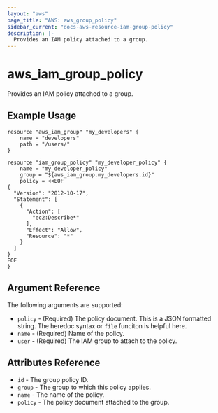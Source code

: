 ```yaml
---
layout: "aws"
page_title: "AWS: aws_group_policy"
sidebar_current: "docs-aws-resource-iam-group-policy"
description: |-
  Provides an IAM policy attached to a group.
---
```


# aws\_iam\_group\_policy

Provides an IAM policy attached to a group.

## Example Usage

```
resource "aws_iam_group" "my_developers" {
    name = "developers"
    path = "/users/"
}

resource "iam_group_policy" "my_developer_policy" {
    name = "my_developer_policy"
    group = "${aws_iam_group.my_developers.id}"
    policy = <<EOF
{
  "Version": "2012-10-17",
  "Statement": [
    {
      "Action": [
        "ec2:Describe*"
      ],
      "Effect": "Allow",
      "Resource": "*"
    }
  ]
}
EOF
}
```

## Argument Reference

The following arguments are supported:

* `policy` - (Required) The policy document. This is a JSON formatted string.
  The heredoc syntax or `file` funciton is helpful here.
* `name` - (Required) Name of the policy.
* `user` - (Required) The IAM group to attach to the policy.

## Attributes Reference

* `id` - The group policy ID.
* `group` - The group to which this policy applies.
* `name` - The name of the policy.
* `policy` - The policy document attached to the group.
